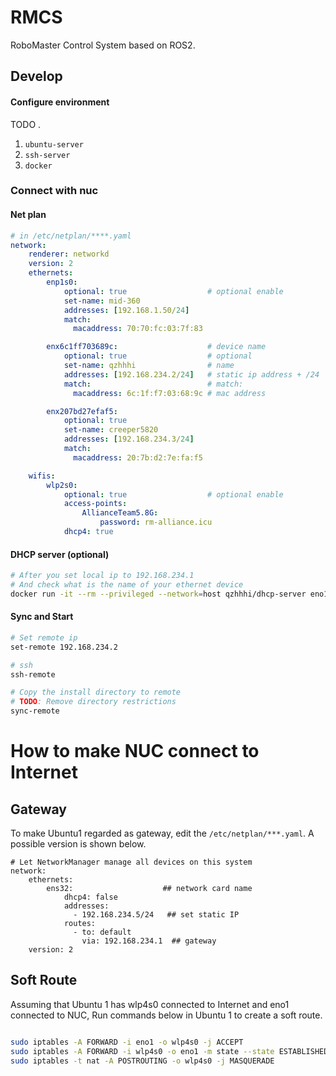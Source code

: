 # RMCS
RoboMaster Control System based on ROS2.

## Develop

#### Configure environment

TODO .

1. `ubuntu-server`
1. `ssh-server`
1. `docker`

### Connect with nuc
#### Net plan

```yaml
# in /etc/netplan/****.yaml
network:
    renderer: networkd
    version: 2
    ethernets:
        enp1s0:
            optional: true                  # optional enable
            set-name: mid-360
            addresses: [192.168.1.50/24]
            match:
              macaddress: 70:70:fc:03:7f:83

        enx6c1ff703689c:                    # device name
            optional: true                  # optional
            set-name: qzhhhi                # name
            addresses: [192.168.234.2/24]   # static ip address + /24
            match:                          # match:
              macaddress: 6c:1f:f7:03:68:9c # mac address

        enx207bd27efaf5:
            optional: true
            set-name: creeper5820
            addresses: [192.168.234.3/24]
            match:  
              macaddress: 20:7b:d2:7e:fa:f5

    wifis:
        wlp2s0:
            optional: true                  # optional enable
            access-points:
                AllianceTeam5.8G:
                    password: rm-alliance.icu
            dhcp4: true
```

#### DHCP server (optional)

```sh
# After you set local ip to 192.168.234.1
# And check what is the name of your ethernet device
docker run -it --rm --privileged --network=host qzhhhi/dhcp-server eno1
```

#### Sync and Start

```sh
# Set remote ip
set-remote 192.168.234.2

# ssh
ssh-remote

# Copy the install directory to remote
# TODO: Remove directory restrictions
sync-remote
```

# How to make NUC connect to Internet

## Gateway

To make Ubuntu1 regarded as gateway, edit the `/etc/netplan/***.yaml`. A possible version is shown below.

```
# Let NetworkManager manage all devices on this system
network:
    ethernets:
        ens32:                    ## network card name
            dhcp4: false
            addresses:
              - 192.168.234.5/24   ## set static IP
            routes:
              - to: default
                via: 192.168.234.1  ## gateway
    version: 2
```

## Soft Route

Assuming that Ubuntu 1 has wlp4s0 connected to Internet and eno1 connected to NUC, Run commands below in Ubuntu 1 to create a soft route.

``` bash

sudo iptables -A FORWARD -i eno1 -o wlp4s0 -j ACCEPT
sudo iptables -A FORWARD -i wlp4s0 -o eno1 -m state --state ESTABLISHED,RELATED -j ACCEPT
sudo iptables -t nat -A POSTROUTING -o wlp4s0 -j MASQUERADE


```

